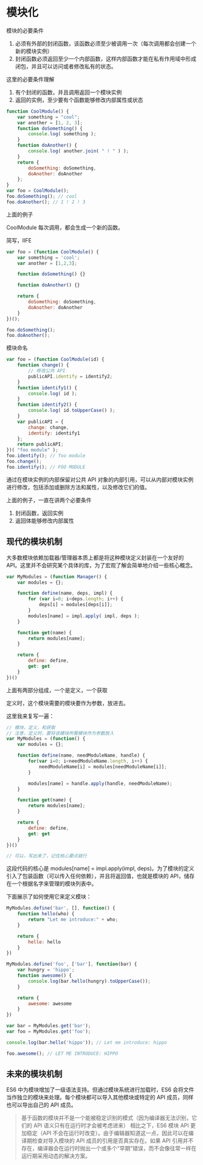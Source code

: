 # 模块化

模块的必要条件

1. 必须有外部的封闭函数，该函数必须至少被调用一次（每次调用都会创建一个新的模块实例）
2. 封闭函数必须返回至少一个内部函数，这样内部函数才能在私有作用域中形成闭包，并且可以访问或者修改私有的状态。

这里的必要条件理解

1. 有个封闭的函数，并且调用返回一个模块实例
2. 返回的实例，至少要有个函数能够修改内部属性或状态

```js
function CoolModule() {
    var something = "cool";
    var another = [1, 2, 3];
    function doSomething() { 
        console.log( something );
    }
    function doAnother() {
        console.log( another.join( " ! " ) );
    }
    return {
        doSomething: doSomething, 
        doAnother: doAnother
    };
}
var foo = CoolModule(); 
foo.doSomething(); // cool
foo.doAnother(); // 1 ! 2 ! 3
```

上面的例子

CoolModule 每次调用，都会生成一个新的函数。

简写，IIFE

```js
var foo = (function CoolModule() {
    var something = 'cool';
    var another = [1,2,3];

    function doSomething() {}

    function doAnother() {}

    return {
        doSomething: doSomething,
        doAnother: doAnother
    }
})();

foo.doSomething();
foo.doAnother();
```

模块命名

```js
var foo = (function CoolModule(id) {
    function change() {
        // 修改公共 API
        publicAPI.identify = identify2;
    }
    function identify1() { 
        console.log( id );
    }
    function identify2() {
        console.log( id.toUpperCase() );
    }
    var publicAPI = { 
        change: change,
        identify: identify1
    };
    return publicAPI;
})( "foo module" );
foo.identify(); // foo module
foo.change();
foo.identify(); // FOO MODULE
```

通过在模块实例的内部保留对公共 API 对象的内部引用，可以从内部对模块实例进行修改，包括添加或删除方法和属性，以及修改它们的值。

上面的例子，一直在讲两个必要条件

1. 封闭函数，返回实例
2. 返回体能够修改内部属性

## 现代的模块机制

大多数模块依赖加载器/管理器本质上都是将这种模块定义封装在一个友好的 API。这里并不会研究某个具体的库，为了宏观了解会简单地介绍一些核心概念。

```js
var MyModules = (function Manager() {
    var modules = {};

    function define(name, deps, impl) {
        for (var i=0; i<deps.length; i++) {
            deps[i] = modules[deps[i]];
        }
        modules[name] = impl.apply( impl, deps );
    }

    function get(name) {
        return modules[name];
    }

    return {
        define: define,
        get: get
    }
})()
```

上面有两部分组成，一个是定义，一个获取

定义时，这个模块需要的模块要作为参数，放进去。

这里我来复写一遍：

```js
// 模块，定义，和获取
// 注意，定义时，要将该模块所需模块作为参数放入
var MyModules = (function() {
    var modules = {};

    function define(name, needModuleName, handle) {
        for(var i=0; i<needModuleName.length, i++) {
            needModuleName[i] = modules[needModuleName[i]];
        }

        modules[name] = handle.apply(handle, needModuleName);
    }

    function get(name) {
        return modules[name];
    }

    return {
        define: define,
        get: get
    }
})()

// 可以，写出来了，记住核心要点就行
```

这段代码的核心是 modules[name] = impl.apply(impl, deps)。为了模块的定义引入了包装函数（可以传入任何依赖），并且将返回值，也就是模块的 API，储存在一个根据名字来管理的模块列表中。

下面展示了如何使用它来定义模块：

```js
MyModules.define('bar', [], function() {
    function hello(who) {
        return "Let me introduce:" + who;
    }

    return {
        hello: hello
    }
})

MyModules.define('foo', ['bar'], function(bar) {
    var hungry = 'hippo';
    function awesome() {
        console.log(bar.hello(hungry).toUpperCase());
    }

    return {
        awesome: awesome
    }
})

var bar = MyModules.get('bar');
var foo = MyModules.get('foo');

console.log(bar.hello('hippo')); // Let me introduce: hippo

foo.awesome(); // LET ME INTRODUCE: HIPPO
```

## 未来的模块机制

ES6 中为模块增加了一级语法支持。但通过模块系统进行加载时，ES6 会将文件当作独立的模块来处理。每个模块都可以导入其他模块或特定的 API 成员，同样也可以导出自己的 API 成员。

> 基于函数的模块并不是一个能被稳定识别的模式（因为编译器无法识别，它们的 API 语义只有在运行时才会被考虑进来）
> 相比之下，ES6 模块 API 更加稳定（API 不会在运行时改变）。由于编辑器知道这一点，因此可以在编译期检查对导入模块的 API 成员的引用是否真实存在。如果 API 引用并不存在，编译器会在运行时抛出一个或多个“早期”错误，而不会像往常一样在运行期采用动态的解决方案。
